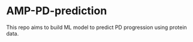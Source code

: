 # AMP-PD-prediction

This repo aims to build ML model to predict PD progression using protein data.

